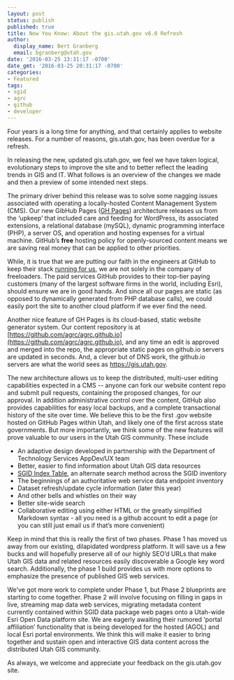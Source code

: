 ```yaml
---
layout: post
status: publish
published: true
title: Now You Know: About the gis.utah.gov v6.0 Refresh
author:
  display_name: Bert Granberg
  email: bgranberg@utah.gov
date: '2016-03-25 13:31:17 -0700'
date_gmt: '2016-03-25 20:31:17 -0700'
categories:
- Featured
tags:
- sgid
- agrc
- github
- developer
---
```

Four years is a long time for anything, and that certainly applies to website releases. For a number of reasons, gis.utah.gov, has been overdue for a refresh.

In releasing the new, updated gis.utah.gov, we feel we have taken logical, evolutionary steps to improve the site and to better reflect the leading trends in GIS and IT. What follows is an overview of the changes we made and then a preview of some intended next steps.

The primary driver behind this release was to solve some nagging issues associated with operating a locally-hosted Content Management System (CMS). Our new GibHub Pages ([GH Pages](https://pages.github.com/)) architecture releases us from the  ‘upkeep’ that included care and feeding for WordPress, its associated extensions, a relational database (mySQL), dynamic programming interface (PHP), a server OS, and operation and hosting expenses for a virtual machine. GitHub’s **free** hosting policy for openly-sourced content means we are saving real money that can be applied to other priorities.

While, it is true that we are putting our faith in the engineers at GitHub to keep their stack [running for us](https://status.github.com/), we are not solely in the company of freeloaders. The paid services GitHub provides to their top-tier paying customers (many of the largest software firms in the world, including Esri), should ensure we are in good hands. And since all our pages are static (as opposed to dynamically generated from PHP database calls), we could easily port the site to another cloud platform if we ever find the need.

Another nice feature of GH Pages is its cloud-based, static website generator system. Our content repository is at [https://github.com/agrc/agrc.github.io](https://github.com/agrc/agrc.github.io), and any time an edit is approved and merged into the repo, the appropriate static pages on github.io servers are updated in seconds. And, a clever but of DNS work, the github.io servers are what the world sees as https://gis.utah.gov.

The new architecture allows us to keep the distributed, multi-user editing capabilities expected in a CMS -- anyone can fork our website content repo and submit pull requests, containing the proposed changes, for our approval. In addition administrative control over the content, GitHub also provides capabilities for easy local backups, and a complete transactional history of the site over time.
We believe this to be the first .gov website hosted on GitHub Pages within Utah, and likely one of the first across state governments. But more importantly, we think some of the new features will prove valuable to our users in the Utah GIS community. These include

* An adaptive design developed in partnership with the Department of Technology Services AppDev/UX team
* Better, easier to find information about Utah GIS data resources
* [SGID Index Table](http://gis.utah.gov/data/sgid-index/), an alternate search method across the SGID inventory
 * The beginnings of an authoritative web service data endpoint inventory
 * Dataset refresh/update cycle information (later this year)
 * And other bells and whistles on their way
* Better site-wide search
* Collaborative editing using either HTML or the greatly simplified Markdown syntax - all you need is a github account to edit a page (or you can still just email us if that’s more convenient)

Keep in mind that this is really the first of two phases. Phase 1 has moved us away from our existing, dilapidated wordpress platform. It will save us a few bucks and will hopefully preserve all of our highly SEO’d URLs that make Utah GIS data and related resources easily discoverable a Google key word search. Additionally, the phase 1 build provides us with more options to emphasize the presence of published GIS web services.

We’ve got more work to complete under Phase 1, but Phase 2 blueprints are starting to come together. Phase 2 will involve focusing on filling in gaps in live, streaming map data web services, migrating metadata content currently contained within SGID data package web pages onto a Utah-wide Esri Open Data platform site. We are eagerly awaiting their rumored ‘portal affiliation’ functionality that is being developed for the hosted (AGOL) and local Esri portal environments. We think this will make it easier to bring together and sustain open and interactive GIS data content across the distributed Utah GIS community.

As always, we welcome and appreciate your feedback on the gis.utah.gov site.
